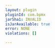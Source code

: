 ```yaml
---
layout: plugin
pluginId: com.bpmx
jarSha1: INVALID
isJarAvailable: true
error: NONE
violations: []

---
```

